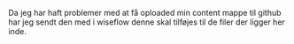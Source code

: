 Da jeg har haft problemer med at få oploaded min content mappe til github har jeg sendt den med i wiseflow denne skal tilføjes til de filer der ligger her inde.
